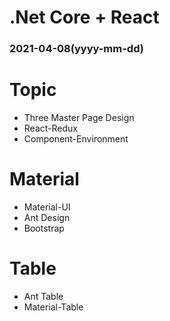 # .Net Core + React 
### 2021-04-08(yyyy-mm-dd)

# Topic
- Three Master Page Design
- React-Redux
- Component-Environment

# Material
- Material-UI
- Ant Design
- Bootstrap

# Table 
- Ant Table
- Material-Table

